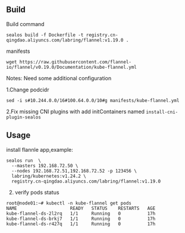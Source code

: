 ## Build

Build command

```shell
sealos build -f Dockerfile -t registry.cn-qingdao.aliyuncs.com/labring/flannel:v1.19.0 .
```

manifests

```shell
wget https://raw.githubusercontent.com/flannel-io/flannel/v0.19.0/Documentation/kube-flannel.yml
```

Notes: Need some additional configuration

1.Change podcidr

```shell
sed -i s#10.244.0.0/16#100.64.0.0/10#g manifests/kube-flannel.yml 
```

2.Fix missing CNI plugins with add initContainers named `install-cni-plugin-sealos`


## Usage

install flannle app,example:
```shell
sealos run  \
  --masters 192.168.72.50 \
  --nodes 192.168.72.51,192.168.72.52 -p 123456 \
  labring/kubernetes:v1.24.2 \
  registry.cn-qingdao.aliyuncs.com/labring/flannel:v1.19.0
```

2. verify pods status

```shll
root@node01:~# kubectl -n kube-flannel get pods
NAME                    READY   STATUS    RESTARTS   AGE
kube-flannel-ds-2l2rq   1/1     Running   0          17h
kube-flannel-ds-brkj7   1/1     Running   0          17h
kube-flannel-ds-r427q   1/1     Running   0          17h
```